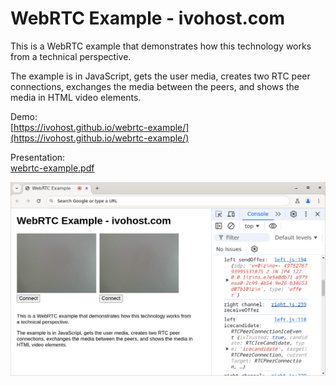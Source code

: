 # WebRTC Example - ivohost.com

This is a WebRTC example that demonstrates how this technology works from a
technical perspective.

The example is in JavaScript, gets the user media, creates two RTC peer connections,
exchanges the media between the peers, and shows the media in HTML video
elements.

Demo:  
[https://ivohost.github.io/webrtc-example/](https://ivohost.github.io/webrtc-example/)

Presentation:  
[webrtc-example.pdf](webrtc-example.pdf)


![WebRTC example](webrtc-example.png)
